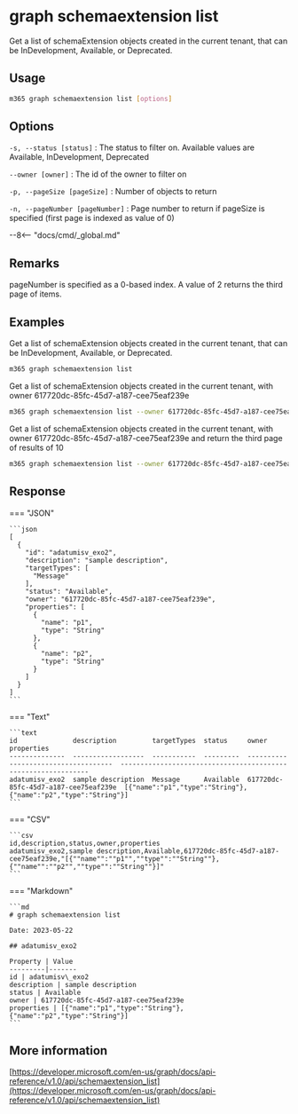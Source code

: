 # graph schemaextension list

Get a list of schemaExtension objects created in the current tenant, that can be InDevelopment, Available, or Deprecated.

## Usage

```sh
m365 graph schemaextension list [options]
```

## Options

`-s, --status [status]`
: The status to filter on. Available values are Available, InDevelopment, Deprecated

`--owner [owner]`
: The id of the owner to filter on

`-p, --pageSize [pageSize]`
: Number of objects to return

`-n, --pageNumber [pageNumber]`
: Page number to return if pageSize is specified (first page is indexed as value of 0)

--8<-- "docs/cmd/_global.md"

## Remarks

pageNumber is specified as a 0-based index. A value of 2 returns the third page of items. 

## Examples

Get a list of schemaExtension objects created in the current tenant, that can be InDevelopment, Available, or Deprecated.

```sh
m365 graph schemaextension list 
```

Get a list of schemaExtension objects created in the current tenant, with owner 617720dc-85fc-45d7-a187-cee75eaf239e

```sh
m365 graph schemaextension list --owner 617720dc-85fc-45d7-a187-cee75eaf239e
```

Get a list of schemaExtension objects created in the current tenant, with owner 617720dc-85fc-45d7-a187-cee75eaf239e and return the third page of results of 10

```sh
m365 graph schemaextension list --owner 617720dc-85fc-45d7-a187-cee75eaf239e --pageNumber 2 --pageSize 10
```

## Response

=== "JSON"

    ```json
    [
      {
        "id": "adatumisv_exo2",
        "description": "sample description",
        "targetTypes": [
          "Message"
        ],
        "status": "Available",
        "owner": "617720dc-85fc-45d7-a187-cee75eaf239e",
        "properties": [
          {
            "name": "p1",
            "type": "String"
          },
          {
            "name": "p2",
            "type": "String"
          }
        ]
      }
    ]
    ```

=== "Text"

    ```text
    id              description         targetTypes  status     owner                                 properties                                                                                                                  
    --------------  ------------------  -----------  ---------  ------------------------------------  --------------------------------------------------------------
    adatumisv_exo2  sample description  Message      Available  617720dc-85fc-45d7-a187-cee75eaf239e  [{"name":"p1","type":"String"},{"name":"p2","type":"String"}]
    ```

=== "CSV"

    ```csv
    id,description,status,owner,properties
    adatumisv_exo2,sample description,Available,617720dc-85fc-45d7-a187-cee75eaf239e,"[{""name"":""p1"",""type"":""String""},{""name"":""p2"",""type"":""String""}]"
    ```

=== "Markdown"

    ```md
    # graph schemaextension list

    Date: 2023-05-22

    ## adatumisv_exo2

    Property | Value
    ---------|-------
    id | adatumisv\_exo2
    description | sample description
    status | Available
    owner | 617720dc-85fc-45d7-a187-cee75eaf239e
    properties | [{"name":"p1","type":"String"},{"name":"p2","type":"String"}]
    ```

## More information

[https://developer.microsoft.com/en-us/graph/docs/api-reference/v1.0/api/schemaextension_list](https://developer.microsoft.com/en-us/graph/docs/api-reference/v1.0/api/schemaextension_list)
